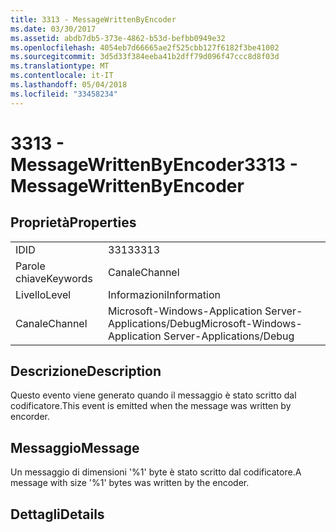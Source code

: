 ```yaml
---
title: 3313 - MessageWrittenByEncoder
ms.date: 03/30/2017
ms.assetid: abdb7db5-373e-4862-b53d-befbb0949e32
ms.openlocfilehash: 4054eb7d66665ae2f525cbb127f6182f3be41002
ms.sourcegitcommit: 3d5d33f384eeba41b2dff79d096f47ccc8d8f03d
ms.translationtype: MT
ms.contentlocale: it-IT
ms.lasthandoff: 05/04/2018
ms.locfileid: "33458234"
---
```

# <a name="3313---messagewrittenbyencoder"></a><span data-ttu-id="634ff-102">3313 - MessageWrittenByEncoder</span><span class="sxs-lookup"><span data-stu-id="634ff-102">3313 - MessageWrittenByEncoder</span></span>
## <a name="properties"></a><span data-ttu-id="634ff-103">Proprietà</span><span class="sxs-lookup"><span data-stu-id="634ff-103">Properties</span></span>  
  
|||  
|-|-|  
|<span data-ttu-id="634ff-104">ID</span><span class="sxs-lookup"><span data-stu-id="634ff-104">ID</span></span>|<span data-ttu-id="634ff-105">3313</span><span class="sxs-lookup"><span data-stu-id="634ff-105">3313</span></span>|  
|<span data-ttu-id="634ff-106">Parole chiave</span><span class="sxs-lookup"><span data-stu-id="634ff-106">Keywords</span></span>|<span data-ttu-id="634ff-107">Canale</span><span class="sxs-lookup"><span data-stu-id="634ff-107">Channel</span></span>|  
|<span data-ttu-id="634ff-108">Livello</span><span class="sxs-lookup"><span data-stu-id="634ff-108">Level</span></span>|<span data-ttu-id="634ff-109">Informazioni</span><span class="sxs-lookup"><span data-stu-id="634ff-109">Information</span></span>|  
|<span data-ttu-id="634ff-110">Canale</span><span class="sxs-lookup"><span data-stu-id="634ff-110">Channel</span></span>|<span data-ttu-id="634ff-111">Microsoft-Windows-Application Server-Applications/Debug</span><span class="sxs-lookup"><span data-stu-id="634ff-111">Microsoft-Windows-Application Server-Applications/Debug</span></span>|  
  
## <a name="description"></a><span data-ttu-id="634ff-112">Descrizione</span><span class="sxs-lookup"><span data-stu-id="634ff-112">Description</span></span>  
 <span data-ttu-id="634ff-113">Questo evento viene generato quando il messaggio è stato scritto dal codificatore.</span><span class="sxs-lookup"><span data-stu-id="634ff-113">This event is emitted when the message was written by encorder.</span></span>  
  
## <a name="message"></a><span data-ttu-id="634ff-114">Messaggio</span><span class="sxs-lookup"><span data-stu-id="634ff-114">Message</span></span>  
 <span data-ttu-id="634ff-115">Un messaggio di dimensioni '%1' byte è stato scritto dal codificatore.</span><span class="sxs-lookup"><span data-stu-id="634ff-115">A message with size '%1' bytes was written by the encoder.</span></span>  
  
## <a name="details"></a><span data-ttu-id="634ff-116">Dettagli</span><span class="sxs-lookup"><span data-stu-id="634ff-116">Details</span></span>
